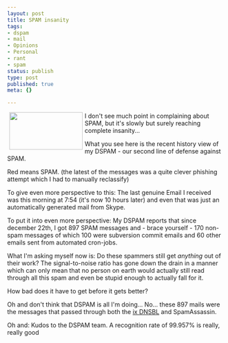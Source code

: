 ```yaml
---
layout: post
title: SPAM insanity
tags:
- dspam
- mail
- Opinions
- Personal
- rant
- spam
status: publish
type: post
published: true
meta: {}

---
```

<a class='serendipity_image_link' href='/uploads/spam.png'><!-- s9ymdb:30 --><img width="170" height="87" style="float: left; border: 0px; padding-left: 5px; padding-right: 5px;" src="/uploads/spam.serendipityThumb.png" alt="" /></a><p>I don't see much point in complaining about SPAM, but it's slowly but surely reaching complete insanity...</p>
<p>What you see here is the recent history view of my DSPAM - our second line of defense against SPAM.</p>
<p>Red means SPAM. (the latest of the messages was a quite clever phishing attempt which I had to manually reclassify)</p>
<p>To give even more perspective to this: The last genuine Email I received was this morning at 7:54 (it's now 10 hours later) and even that was just an automatically generated mail from Skype.</p>
<p>To put it into even more perspective: My DSPAM reports that since december 22th, I got 897 SPAM messages and - brace yourself - 170 non-spam messages of which 100 were subversion commit emails and 60 other emails sent from automated cron-jobs.</p>
<p>What I'm asking myself now is: Do these spammers still get <em>anything</em> out of their work? The signal-to-noise ratio has gone down the drain in a manner which can only mean that no person on earth would actually still read through all this spam and even be stupid enough to actually fall for it.</p>
<p>How bad does it have to get before it gets better?</p>
<p>Oh and don't think that DSPAM is all I'm doing... No... these 897 mails were the messages that passed through both the <a href="http://www.heise.de/ix/nixspam/dnsbl_en/">ix DNSBL</a> and SpamAssassin.</p>
<p>Oh and: Kudos to the DSPAM team. A recognition rate of 99.957% is really, really good</p>
